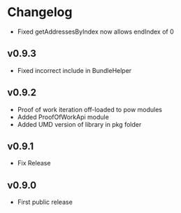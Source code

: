 # Changelog

* Fixed getAddressesByIndex now allows endIndex of 0

## v0.9.3

* Fixed incorrect include in BundleHelper

## v0.9.2

* Proof of work iteration off-loaded to pow modules
* Added ProofOfWorkApi module
* Added UMD version of library in pkg folder

## v0.9.1

* Fix Release

## v0.9.0

* First public release
